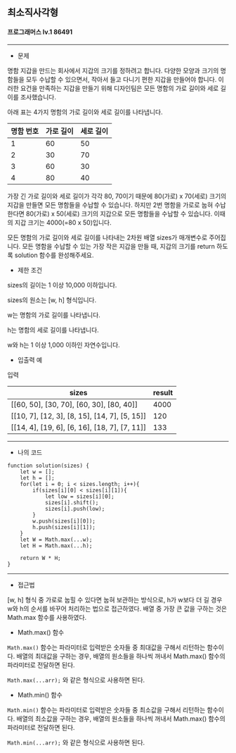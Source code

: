## 최소직사각형
#### 프로그래머스 lv.1 86491
------
* 문제

명함 지갑을 만드는 회사에서 지갑의 크기를 정하려고 합니다. 다양한 모양과 크기의 명함들을 모두 수납할 수 있으면서, 작아서 들고 다니기 편한 지갑을 만들어야 합니다. 이러한 요건을 만족하는 지갑을 만들기 위해 디자인팀은 모든 명함의 가로 길이와 세로 길이를 조사했습니다.

아래 표는 4가지 명함의 가로 길이와 세로 길이를 나타냅니다.

|명함 번호|가로 길이|세로 길이|
|---|---|---|
|1|60|50|
|2|30|70|
|3|60|30|
|4|80|40|

가장 긴 가로 길이와 세로 길이가 각각 80, 70이기 때문에 80(가로) x 70(세로) 크기의 지갑을 만들면 모든 명함들을 수납할 수 있습니다. 하지만 2번 명함을 가로로 눕혀 수납한다면 80(가로) x 50(세로) 크기의 지갑으로 모든 명함들을 수납할 수 있습니다. 이때의 지갑 크기는 4000(=80 x 50)입니다.

모든 명함의 가로 길이와 세로 길이를 나타내는 2차원 배열 sizes가 매개변수로 주어집니다. 모든 명함을 수납할 수 있는 가장 작은 지갑을 만들 때, 지갑의 크기를 return 하도록 solution 함수를 완성해주세요.

* 제한 조건

sizes의 길이는 1 이상 10,000 이하입니다.

sizes의 원소는 [w, h] 형식입니다.

w는 명함의 가로 길이를 나타냅니다.

h는 명함의 세로 길이를 나타냅니다.

w와 h는 1 이상 1,000 이하인 자연수입니다.


* 입출력 예

입력 

|sizes|result|
|------|---------|
|[[60, 50], [30, 70], [60, 30], [80, 40]]|4000|
|[[10, 7], [12, 3], [8, 15], [14, 7], [5, 15]]|120|
|[[14, 4], [19, 6], [6, 16], [18, 7], [7, 11]]|133|

-----

* 나의 코드
```
function solution(sizes) {
    let w = [];
    let h = [];
    for(let i = 0; i < sizes.length; i++){
        if(sizes[i][0] < sizes[i][1]){
            let low = sizes[i][0];
            sizes[i].shift();
            sizes[i].push(low);
        }
        w.push(sizes[i][0]);
        h.push(sizes[i][1]);
    }
    let W = Math.max(...w);
    let H = Math.max(...h);
    
    return W * H;
}
```
----
* 접근법

[w, h] 형식 중 가로로 눕힐 수 있다면 눕혀 보관하는 방식으로, h가 w보다 더 길 경우 w와 h의 순서를 바꾸어 처리하는 법으로 접근하였다. 배열 중 가장 큰 값을 구하는 것은 Math.max 함수를 사용하였다.

* Math.max() 함수

`Math.max()` 함수는 파라미터로 입력받은 숫자들 중 최대값을 구해서 리턴하는 함수이다. 배열의 최대값을 구하는 경우, 배열의 원소들을 하나씩 꺼내서 Math.max() 함수의 파라미터로 전달하면 된다.

`Math.max(...arr);` 와 같은 형식으로 사용하면 된다.

* Math.min() 함수

`Math.min()` 함수는 파라미터로 입력받은 숫자들 중 최소값을 구해서 리턴하는 함수이다. 배열의 최소값을 구하는 경우, 배열의 원소들을 하나씩 꺼내서 Math.max() 함수의 파라미터로 전달하면 된다.

`Math.min(...arr);` 와 같은 형식으로 사용하면 된다.